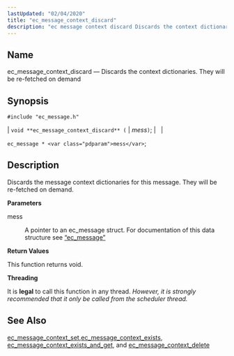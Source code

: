 ```yaml
---
lastUpdated: "02/04/2020"
title: "ec_message_context_discard"
description: "ec message context discard Discards the context dictionaries They will be re fetched on demand void ec message context discard mess ec message mess Discards the message context dictionaries for this message They will be re fetched on demand mess A pointer to an ec message struct For documentation of..."
---
```


<a name="apis.ec_message_context_discard"></a> 
## Name

ec_message_context_discard — Discards the context dictionaries. They will be re-fetched on demand

## Synopsis

`#include "ec_message.h"`

| `void **ec_message_context_discard** (` | <var class="pdparam">mess</var>`)`; |   |

`ec_message * <var class="pdparam">mess</var>`;<a name="idp55374672"></a> 
## Description

Discards the message context dictionaries for this message. They will be re-fetched on demand.

**<a name="idp55375952"></a> Parameters**

<dl class="variablelist">

<dt>mess</dt>

<dd>

A pointer to an ec_message struct. For documentation of this data structure see [“ec_message”](/momentum/3/3-api/structs-ec-message)

</dd>

</dl>

**<a name="idp55379312"></a> Return Values**

This function returns void.

**<a name="idp55380224"></a> Threading**

It is **legal** to call this function in any thread. *However, it is strongly recommended that it only be called from the scheduler thread.* 

<a name="idp55382560"></a> 
## See Also

[ec_message_context_set](/momentum/3/3-api/apis-ec-message-context-set),[ec_message_context_exists](/momentum/3/3-api/apis-ec-message-context-exists), [ec_message_context_exists_and_get](/momentum/3/3-api/apis-ec-message-context-exists-and-get), and [ec_message_context_delete](/momentum/3/3-api/apis-ec-message-context-delete)